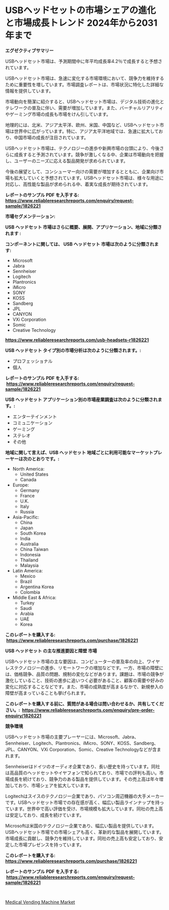 <p><h1>USBヘッドセットの市場シェアの進化と市場成長トレンド 2024年から2031年まで</h1></p><p><strong>エグゼクティブサマリー</strong></p>
<p><p>USBヘッドセット市場は、予測期間中に年平均成長率4.2％で成長すると予想されています。</p><p>USBヘッドセット市場は、急速に変化する市場環境において、競争力を維持するために重要性を増しています。市場調査レポートは、市場状況に特化した詳細な情報を提供しています。</p><p>市場動向を簡潔に紹介すると、USBヘッドセット市場は、デジタル技術の進化とテレワークの普及に伴い、需要が増加しています。また、バーチャルリアリティやゲーミング市場の成長も市場をけん引しています。</p><p>地理的には、北米、アジア太平洋、欧州、米国、中国など、USBヘッドセット市場は世界中に広がっています。特に、アジア太平洋地域では、急速に拡大しており、中国市場の成長が注目されています。</p><p>USBヘッドセット市場は、テクノロジーの進歩や新興市場の台頭により、今後さらに成長すると予測されています。競争が激しくなる中、企業は市場動向を把握し、ユーザーのニーズに応える製品開発が求められています。</p><p>今後の展望として、コンシューマー向けの需要が増加するとともに、企業向け市場も拡大していくと予想されています。USBヘッドセット市場は、様々な用途に対応し、高性能な製品が求められる中、着実な成長が期待されています。</p></p>
<p><strong>レポートのサンプル PDF を入手する: <a href="https://www.reliableresearchreports.com/enquiry/request-sample/1826221">https://www.reliableresearchreports.com/enquiry/request-sample/1826221</a></strong></p>
<p><strong>市場セグメンテーション:</strong></p>
<p><strong> USB ヘッドセット 市場はさらに概要、展開、アプリケーション、地域に分類されます :</strong></p>
<p><strong>コンポーネントに関しては、 USB ヘッドセット 市場は次のように分類されます: &nbsp;</strong></p>
<p><ul><li>Microsoft</li><li>Jabra</li><li>Sennheiser</li><li>Logitech</li><li>Plantronics</li><li>iMicro</li><li>SONY</li><li>KOSS</li><li>Sandberg</li><li>JPL</li><li>CANYON</li><li>VXi Corporation</li><li>Somic</li><li>Creative Technology</li></ul></p>
<p><strong><a href="https://www.reliableresearchreports.com/usb-headsets-r1826221">https://www.reliableresearchreports.com/usb-headsets-r1826221</a></strong></p>
<p><strong> USB ヘッドセット タイプ別の市場分析は次のように分類されます。:</strong></p>
<p><ul><li>プロフェッショナル</li><li>個人</li></ul></p>
<p><strong>レポートのサンプル PDF を入手する: &nbsp;<a href="https://www.reliableresearchreports.com/enquiry/request-sample/1826221">https://www.reliableresearchreports.com/enquiry/request-sample/1826221</a></strong></p>
<p><strong> USB ヘッドセット アプリケーション別の市場産業調査は次のように分類されます。:</strong></p>
<p><ul><li>エンターテインメント</li><li>コミュニケーション</li><li>ゲーミング</li><li>ステレオ</li><li>その他</li></ul></p>
<p><strong>地域に関して言えば、USB ヘッドセット 地域ごとに利用可能なマーケットプレーヤーは次のとおりです。:</strong></p>
<p><ul>
    <li>
        North America:
        <ul>
            <li>United States</li>
            <li>Canada</li>
        </ul>
    </li>
    <li>
        Europe:
        <ul>
            <li>Germany</li>
            <li>France</li>
            <li>U.K.</li>
            <li>Italy</li>
            <li>Russia</li>
        </ul>
    </li>
    <li>
        Asia-Pacific:
        <ul>
            <li>China</li>
            <li>Japan</li>
            <li>South Korea</li>
            <li>India</li>
            <li>Australia</li>
            <li>China Taiwan</li>
            <li>Indonesia</li>
            <li>Thailand</li>
            <li>Malaysia</li>
        </ul>
    </li>
    <li>
        Latin America:
        <ul>
            <li>Mexico</li>
            <li>Brazil</li>
            <li>Argentina Korea</li>
            <li>Colombia</li>
        </ul>
    </li>
    <li>
        Middle East & Africa:
        <ul>
            <li>Turkey</li>
            <li>Saudi</li>
            <li>Arabia</li>
            <li>UAE</li>
            <li>Korea</li>
        </ul>
    </li>
    </ul></p>
<p><strong>このレポートを購入する: &nbsp;<a href="https://www.reliableresearchreports.com/purchase/1826221">https://www.reliableresearchreports.com/purchase/1826221</a></strong></p>
<p><strong>USB ヘッドセット の主な推進要因と障壁 市場</strong></p>
<p><p>USBヘッドセット市場の主な要因は、コンピューターの普及率の向上、ワイヤレステクノロジーの進歩、リモートワークの増加などです。一方、市場の障壁には、価格競争、品質の問題、規制の変化などがあります。課題は、市場の競争が激化していること、技術の進歩に追いつく必要があること、顧客の需要や好みの変化に対応することなどです。また、市場の成熟度が高まるなかで、新規参入の障壁が高まっていることも挙げられます。</p></p>
<p><strong>このレポートを購入する前に、質問がある場合は問い合わせるか、共有してください。:&nbsp; <a href="https://www.reliableresearchreports.com/enquiry/pre-order-enquiry/1826221">https://www.reliableresearchreports.com/enquiry/pre-order-enquiry/1826221</a></strong></p>
<p><strong>競争環境</strong></p>
<p><p>USBヘッドセット市場の主要プレーヤーには、Microsoft、Jabra、Sennheiser、Logitech、Plantronics、iMicro、SONY、KOSS、Sandberg、JPL、CANYON、VXi Corporation、Somic、Creative Technologyなどが含まれます。</p><p>Sennheiserはドイツのオーディオ企業であり、長い歴史を持っています。同社は高品質のヘッドセットやイヤフォンで知られており、市場での評判も高い。市場成長を続けており、競争力のある製品を提供しています。その売上高は年々増加しており、市場シェアを拡大しています。</p><p>Logitechはスイスのテクノロジー企業であり、パソコン周辺機器の大手メーカーです。USBヘッドセット市場での存在感が高く、幅広い製品ラインナップを持っています。世界中で高い評価を受け、市場規模も拡大しています。同社の売上高は安定しており、成長を続けています。</p><p>Microsoftは米国のテクノロジー企業であり、幅広い製品を提供しています。USBヘッドセット市場での市場シェアも高く、革新的な製品を展開しています。市場成長に貢献し、競争力を維持しています。同社の売上高も安定しており、安定した市場プレゼンスを持っています。</p></p>
<p><strong>このレポートを購入する: &nbsp; <a href="https://www.reliableresearchreports.com/purchase/1826221">https://www.reliableresearchreports.com/purchase/1826221</a></strong></p>
<p><strong>レポートのサンプル PDF を入手する: &nbsp;<a href="https://www.reliableresearchreports.com/enquiry/request-sample/1826221">https://www.reliableresearchreports.com/enquiry/request-sample/1826221</a></strong><strong></strong></p>
<p>&nbsp;</p>
<p><p><a href="https://cedar-agate-3da.notion.site/Medical-Vending-Machine-Market-Analysis-and-Sze-Forecasted-for-period-from-2024-to-2031-ea819ebbb2284f86b6e2eee61e69904d">Medical Vending Machine Market</a></p></p>